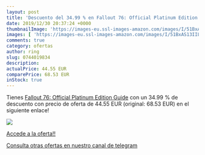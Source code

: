 ```yaml
---
layout: post
title: 'Descuento del 34.99 % en Fallout 76: Official Platinum Edition Gu'
date: 2019/12/30 20:37:24 +0000
thumbnailImage: 'https://images-eu.ssl-images-amazon.com/images/I/51BxAS13IIL._SL200_.jpg'
images: [ 'https://images-eu.ssl-images-amazon.com/images/I/51BxAS13IIL._SL200_.jpg' ]
comments: true
category: ofertas
author: ring
slug: 0744019834
description:
actualPrice: 44.55 EUR
comparePrice: 68.53 EUR
inStock: true
---
```


Tienes [Fallout 76: Official Platinum Edition Guide](https://www.amazon.com/dp/0744019834/?tag=redken08-20) con un 34.99 % de descuento con precio de oferta de 44.55 EUR (original: 68.53 EUR) en el siguiente enlace!

[![](https://images-eu.ssl-images-amazon.com/images/I/51BxAS13IIL._SL200_.jpg)](https://www.amazon.com/dp/0744019834/?tag=redken08-20)

[Accede a la oferta!!](https://www.amazon.com/dp/0744019834/?tag=redken08-20)

[Consulta otras ofertas en nuestro canal de telegram](https://t.me/s/ofertas25)
